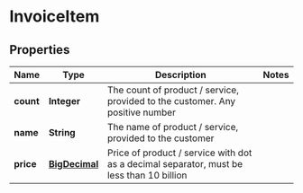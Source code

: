 
# InvoiceItem

## Properties
Name | Type | Description | Notes
------------ | ------------- | ------------- | -------------
**count** | **Integer** | The count of product / service, provided to the customer. Any positive number | 
**name** | **String** | The name of product / service, provided to the customer | 
**price** | [**BigDecimal**](BigDecimal.md) | Price of product / service with dot as a decimal separator, must be less than 10 billion | 




